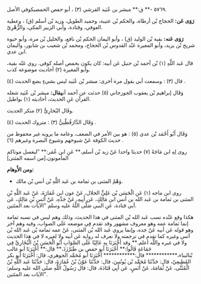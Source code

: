 ٥٧٦٩ -** ق:** مبشر بن عُبَيد القرشي (٣) ، أبو حفص الحمصيكوفي الأصل.

**رَوَى عَن:** الحجاج بْن أرطاة، والحكم بْن عتيبة، وحميد الطويل، وزيد بْن أسلم (ق) ، وعطية العوفي، وقتادة، وأبي الزبير المكي، والزُّهْرِيّ.

**رَوَى عَنه:** بقية بْن الوليد (ق) ، وأبو اليمان الحكم بْن نافع، والخليل بْن مرة، وأبو حيوة شريح بْن يزيد، وأبو المغيرة عَبْد القدوس بْن الحجاج، ومحمد بْن شعيب بن شابور، واليمان ابن عدي.

قال عَبد اللَّهِ (١) بْن أحمد بْن حنبل عَن أبيه: كان يكون بحمص أصله كوفي. روي عَنْه بقية، وأبو المغيرة (٢) أحاديث موضوعة كذب.

قال (٣) : وسمعت أبي يقول مرة أخرى: مبشر بْن عُبَيد ليس بشيءٍ يضع الحديث (٤) .

وَقَال إبراهيم بْن يعقوب الجوزجاني (٥) حدثت عن أحمد أنه**قال:** مبشر بْن عُبَيد شغله القرآن عَنِ الحديث، أحاديثه (١) بواطيل.

وقَال البُخارِيُّ (٢) منكر الحديث.

وَقَال الدَّارَقُطْنِيُّ (٣) : متروك الحديث (٤) .

وَقَال أَبُو أَحْمَد بْن عدي (٥) : هو بين الأمر في الضعف، وعامة ما يرويه غير محفوظ من حديث الكوفة عَنْ شيوخهم وشيوخ البصرة وغيرهم (٦) .

روى لِهِ ابن مَاجَهْ (٧) حديثا واحدا عَنْ زيد بْن أسلم،** عَنِ ابن عُمَر:** "ليغسل موتاكم المأمونون.[من اسمه المثنى]

**ومن الأَوهام:**

- وَهْمٌ المثنى بن ثمامة بن عَبد اللَّهِ بْن أنس بْن مالك.

روى ابن ماجه (١) عَنِ الْحَسَن بْن عَلِيٍّ الخلال، عَنْ عون ابن عُمَارَةَ، عَنْ عَبد اللَّهِ بْنِ المثنى بن ثمامة بن عَبد الله بن أنس ابن مَالِكٍ، عَن أَبِيهِ، عَنْ جَدِّهِ، عَنْ أَنَسِ بْنِ مَالِكٍ، عَن أبي قتادة، عَنِ النبي صَلَّى اللَّهُ عليه وسلم "الآيات بعد المئتين.

هكذا وقع عَنْده نسب عَبد الله بْن المثنى في هذا الحديث، وذلك وهم ليس في نسبه ثمامة إنما ثمامة عمه وهو معروف مشهور وقد تقدم فِي موضعه عَلَى الصواب، وفيه وهم آخر وهو قوله عَن أبيه عَنْ جده، وإنما يروي عَبد الله بْن المثنى، عَنْ عمه ثمامة بْن عَبد الله بْن أنس وغيره كما تقدم في ترجمته ولا نعرف له رواية عَن أبيه ولا لغيره لا في هذا الحديث ولا في غيره واللَّه أعلم.** وقد أَخْبَرَنَا بِهِ عَالِيًا عَلَى الصَّوَابِ أَبُو الْحَسَنِ بْنُ الْبُخَارِيِّ فِي جَمَاعَةٍ قَالُوا:** أَخْبَرَنَا أبو حفص بن طَبَرْزَذَ،** قال:** أَخْبَرَنَا أبو غالب بْنالبناء،************ قال:************ أَخْبَرَنَا أبو مُحَمَّد الجوهري، قال: أَخْبَرَنَا أبو بكر القَطِيعِيّ، قال: حَدَّثَنَا مُحَمَّد بْن يُونُسَ، قال: حَدَّثَنَا عَوْنُ بْنُ عُمَارَةَ، قال: حَدَّثَنَا عَبد اللَّهِ بْنُ الْمُثَنَّى، عَنْ ثُمَامَةَ، عَنْ أَنَسٍ، عَن أَبِي قَتَادَةَ، قال: قال رَسُولُ اللَّهِ صلى الله عليه وسلم: "الآيات بعد المئتين.